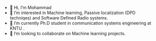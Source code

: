 - 👋 Hi, I’m Mohammad 
- 👀 I’m interested in Machine learning, Passive localization (DPD techniqes) and Software Defined Radio systems.
- 🌱 I’m currently Ph.D student in communication systems engineering at KNTU .
- 💞️ I’m looking to collaborate on Machine learning projects.


<!---
mohmmadd/mohmmadd is a ✨ special ✨ repository because its `README.md` (this file) appears on your GitHub profile.
You can click the Preview link to take a look at your changes.
--->
